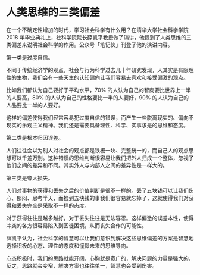 # 人类思维的三类偏差

在一个不确定性增加的时代，学习社会科学有什么用？在清华大学社会科学学院 2018 年毕业典礼上，社科学院院长薛凯平教授做了演讲，他提到了人类思维的三类偏差来说明社会科学的作用。公众号「笔记侠」刊登了他的演讲内容。

第一类是过度自信。

不同于传统经济学的观点，社会与行为科学过去几十年研究发现，人其实是有限理性的生物，我们会有一些天生的认知偏向让我们容易去喜欢和接受偏激的观点。

比如我们都认为自己要好于平均水平，70% 的人认为自己的智商要比世界上一半的人要高，80% 的人认为自己的性格要比一半的人要好，90% 的人认为自己的人品要比一半的人要好。

这样的偏差使得我们经常容易犯过度自信的错误，而产生一些脱离现实的、偏向不现实的乐观主义精神。我们还是需要具备理性、科学、实事求是的思维和态度。

第二类是根本归因误差。

人们往往会以为别人对社会的观点都是铁板一块、完整统一的，而自己人的观点思想可以千差万别。这种错误的思维判断很容易让我们把外人归成一个整体，忽视了他们之间的差异和不同。其实外人与内部人之间的差异性是一样大的。

第三类是夸大损失。

人们对事物的获得和丢失之后的价值判断是很不一样的。丢了五块钱可以让我们伤心、郁闷、思考半天，而捡到五块钱的事我们很容易就忘掉了，这就使得我们对获得和丢失完全是采取不一样的态度。

对于获得往往是越多越好，对于丢失往往是无法容忍。这样偏激的误差本性，使得冲突的各方很容易陷入到囚徒困境，从而丧失合作的可能性。

薛凯平认为，社会科学的智慧可以让我们意识到解决这些思维偏差的方案是智慧地选择积极的心态、理性的态度和憧憬未来的思维导向。

心态积极时，我们的思路就能开阔，心胸就是宽广的，解决问题的力量是强大的，反之，思路就会变窄，解决方案也往往单一，智慧也会受到伤害。

